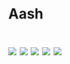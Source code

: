 <h1>Aash<h1>
  
<img src="https://media.discordapp.net/attachments/1119738147266367668/1122592652689424394/image.png?width=1049&height=653"/>
<img src="https://media.discordapp.net/attachments/1119738147266367668/1122592653008187432/image.png?width=976&height=683"/>
<img src="https://cdn.discordapp.com/attachments/1119738147266367668/1122592650978144357/image.png"/>
<img src="https://cdn.discordapp.com/attachments/1119738147266367668/1122592651527589989/image.png"/>
<img src="https://cdn.discordapp.com/attachments/1119738147266367668/1122592651963809903/image.png"/>

